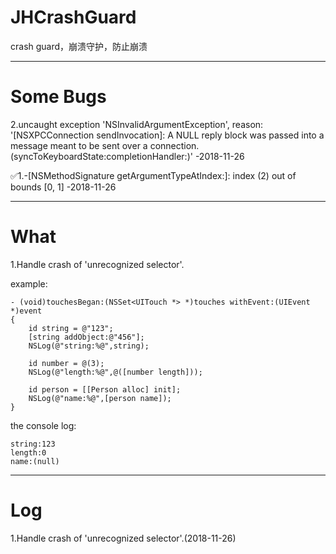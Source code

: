 # JHCrashGuard
crash guard，崩溃守护，防止崩溃

---

# Some Bugs

2.uncaught exception 'NSInvalidArgumentException', reason: '[NSXPCConnection sendInvocation]: A NULL reply block was passed into a message meant to be sent over a connection. (syncToKeyboardState:completionHandler:)' -2018-11-26

✅1.-[NSMethodSignature getArgumentTypeAtIndex:]: index (2) out of bounds [0, 1] -2018-11-26

---

# What

1.Handle crash of 'unrecognized selector'.

example:

```
- (void)touchesBegan:(NSSet<UITouch *> *)touches withEvent:(UIEvent *)event
{
    id string = @"123";
    [string addObject:@"456"];
    NSLog(@"string:%@",string);
    
    id number = @(3);
    NSLog(@"length:%@",@([number length]));
    
    id person = [[Person alloc] init];
    NSLog(@"name:%@",[person name]);
}
```

the console log:
```
string:123
length:0
name:(null)
```


---

# Log

1.Handle crash of 'unrecognized selector'.(2018-11-26)
